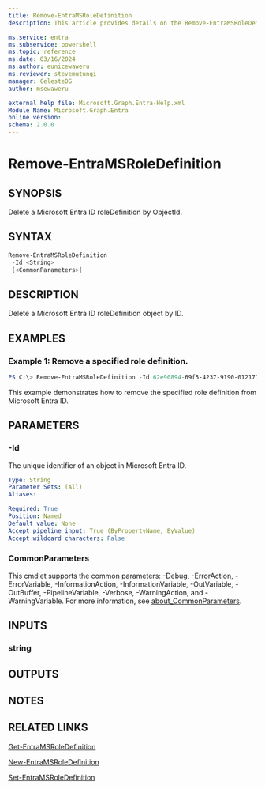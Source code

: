 ```yaml
---
title: Remove-EntraMSRoleDefinition
description: This article provides details on the Remove-EntraMSRoleDefinition command.

ms.service: entra
ms.subservice: powershell
ms.topic: reference
ms.date: 03/16/2024
ms.author: eunicewaweru
ms.reviewer: stevemutungi
manager: CelesteDG
author: msewaweru

external help file: Microsoft.Graph.Entra-Help.xml
Module Name: Microsoft.Graph.Entra
online version:
schema: 2.0.0
---
```


# Remove-EntraMSRoleDefinition

## SYNOPSIS
Delete a Microsoft Entra ID roleDefinition by ObjectId.

## SYNTAX

```powershell
Remove-EntraMSRoleDefinition 
 -Id <String> 
 [<CommonParameters>]
```

## DESCRIPTION
Delete a Microsoft Entra ID roleDefinition object by ID.

## EXAMPLES

### Example 1: Remove a specified role definition.

```powershell
PS C:\> Remove-EntraMSRoleDefinition -Id 62e90894-69f5-4237-9190-012177145e10
```
This example demonstrates how to remove the specified role definition from Microsoft Entra ID.

## PARAMETERS

### -Id
The unique identifier of an object in Microsoft Entra ID.

```yaml
Type: String
Parameter Sets: (All)
Aliases:

Required: True
Position: Named
Default value: None
Accept pipeline input: True (ByPropertyName, ByValue)
Accept wildcard characters: False
```

### CommonParameters
This cmdlet supports the common parameters: -Debug, -ErrorAction, -ErrorVariable, -InformationAction, -InformationVariable, -OutVariable, -OutBuffer, -PipelineVariable, -Verbose, -WarningAction, and -WarningVariable. For more information, see [about_CommonParameters](https://go.microsoft.com/fwlink/?LinkID=113216).

## INPUTS

### string
## OUTPUTS

## NOTES

## RELATED LINKS

[Get-EntraMSRoleDefinition](Get-EntraMSRoleDefinition.md)

[New-EntraMSRoleDefinition](New-EntraMSRoleDefinition.md)

[Set-EntraMSRoleDefinition](Set-EntraMSRoleDefinition.md)

